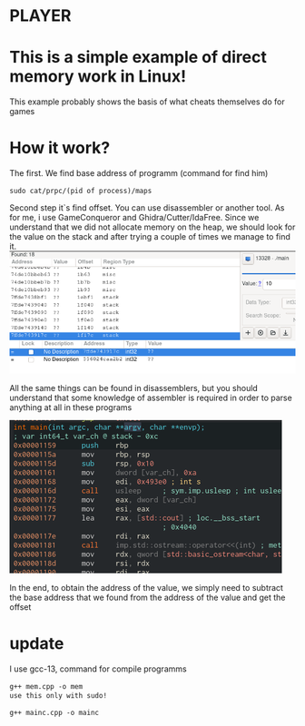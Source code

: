 # **PLAYER**
# This is a simple example of direct memory work in Linux!
This example probably shows the basis of what cheats themselves do for games
# How it work?
The first. We find base address of programm (command for find him)
```
sudo cat/prpc/(pid of process)/maps
```
Second step it`s find offset. You can use disassembler or another tool. As for me, i use GameConqueror and Ghidra/Cutter/IdaFree.
Since we understand that we did not allocate memory on the heap, we should look for the value on the stack and after trying a couple of times we manage to find it.
![img](gamecon.png)

All the same things can be found in disassemblers, but you should understand that some knowledge of assembler is required in order to parse anything at all in these programs

![img](disasm.png)

In the end, to obtain the address of the value, we simply need to subtract the base address that we found from the address of the value and get the offset
# update
I use gcc-13, command for compile programms
```
g++ mem.cpp -o mem
use this only with sudo!
```
```
g++ mainc.cpp -o mainc
```
